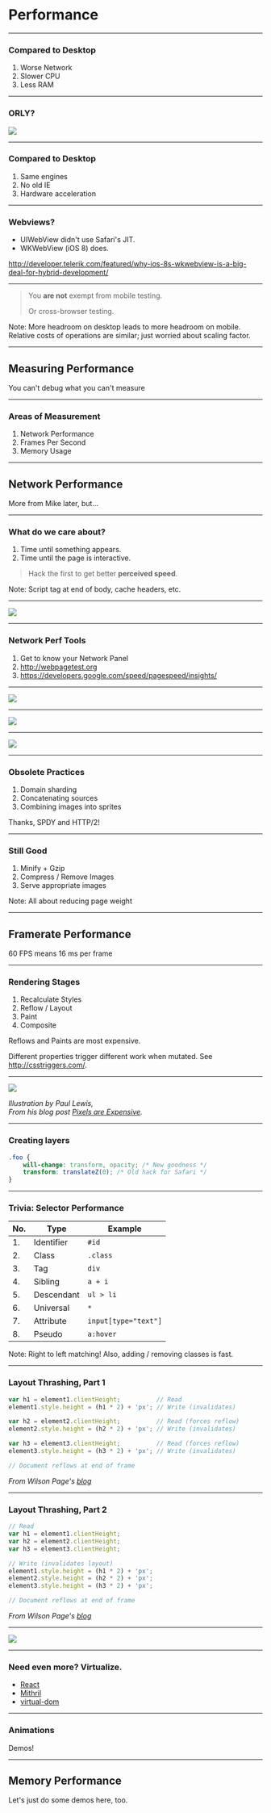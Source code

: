 # Performance

***

### Compared to Desktop

1. Worse Network
2. Slower CPU
3. Less RAM

***

### ORLY?

![](slides/images/craptops.jpg)

***

### Compared to Desktop

1. Same engines
2. No old IE
3. Hardware acceleration

***

### Webviews?

* UIWebView didn't use Safari's JIT.
* WKWebView (iOS 8) does.

http://developer.telerik.com/featured/why-ios-8s-wkwebview-is-a-big-deal-for-hybrid-development/

***

> You __are not__ exempt from mobile testing.
>
> Or cross-browser testing.

Note: More headroom on desktop leads to more headroom on mobile. Relative costs of operations are similar; just worried about scaling factor.

---

## Measuring Performance

You can't debug what you can't measure

***

### Areas of Measurement

1. Network Performance
2. Frames Per Second
3. Memory Usage

---

## Network Performance

More from Mike later, but...

***

### What do we care about?

1. Time until something appears.
2. Time until the page is interactive.

> Hack the first to get better __perceived speed__.

Note: Script tag at end of body, cache headers, etc.

***

![](slides/images/facebook-shell.png)

***

### Network Perf Tools

1. Get to know your Network Panel
2. http://webpagetest.org
3. https://developers.google.com/speed/pagespeed/insights/

***

![](slides/images/netperf-chrome.png)

***

![](slides/images/netperf-webpagetest.png)

***

![](slides/images/netperf-pagespeed.png)

***

### Obsolete Practices

1. Domain sharding
2. Concatenating sources
3. Combining images into sprites

Thanks, SPDY and HTTP/2!

***

### Still Good

1. Minify + Gzip
2. Compress / Remove Images
3. Serve appropriate images

Note: All about reducing page weight

---

## Framerate Performance

60 FPS means 16 ms per frame

***

### Rendering Stages

1. Recalculate Styles
2. Reflow / Layout
3. Paint
4. Composite

Reflows and Paints are most expensive.

Different properties trigger different work when mutated.
See http://csstriggers.com/.

***

![](slides/images/compositing-aerotwist.jpg)

_Illustration by Paul Lewis, <br> From his blog post [Pixels are Expensive](http://aerotwist.com/blog/pixels-are-expensive/)._

***

### Creating layers

```css
.foo {
    will-change: transform, opacity; /* New goodness */
    transform: translateZ(0); /* Old hack for Safari */
}
```

***

### Trivia: Selector Performance

No. | Type       | Example
--- | ---------- | -------
1.  | Identifier | `#id`
2.  | Class      | `.class`
3.  | Tag        | `div`
4.  | Sibling    | `a + i`
5.  | Descendant | `ul > li`
6.  | Universal  | `*`
7.  | Attribute  | `input[type="text"]`
8.  | Pseudo     | `a:hover`

Note: Right to left matching! Also, adding / removing classes is fast.

***

### Layout Thrashing, Part 1

```javascript
var h1 = element1.clientHeight;          // Read
element1.style.height = (h1 * 2) + 'px'; // Write (invalidates)

var h2 = element2.clientHeight;          // Read (forces reflow)
element2.style.height = (h2 * 2) + 'px'; // Write (invalidates)

var h3 = element3.clientHeight;          // Read (forces reflow)
element3.style.height = (h3 * 2) + 'px'; // Write (invalidates)

// Document reflows at end of frame
```

_From Wilson Page's [blog](http://wilsonpage.co.uk/preventing-layout-thrashing/)_

***

### Layout Thrashing, Part 2

```javascript
// Read
var h1 = element1.clientHeight;
var h2 = element2.clientHeight;
var h3 = element3.clientHeight;

// Write (invalidates layout)
element1.style.height = (h1 * 2) + 'px';
element2.style.height = (h2 * 2) + 'px';
element3.style.height = (h3 * 2) + 'px';

// Document reflows at end of frame
```

_From Wilson Page's [blog](http://wilsonpage.co.uk/preventing-layout-thrashing/)_

***

![](slides/images/layout-thrashing.png)

***

### Need even more? Virtualize.

- [React](https://facebook.github.io/react/)
- [Mithril](https://lhorie.github.io/mithril/)
- [virtual-dom](https://github.com/Matt-Esch/virtual-dom)

***

### Animations

Demos!

---

## Memory Performance

Let's just do some demos here, too.
